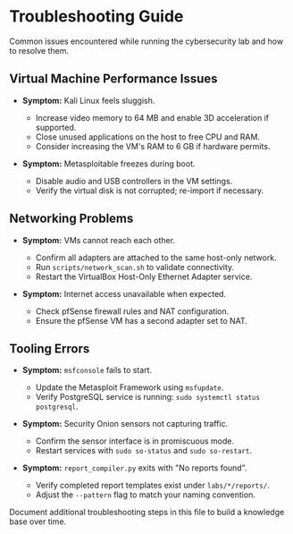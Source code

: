 # Troubleshooting Guide

Common issues encountered while running the cybersecurity lab and how to resolve them.

## Virtual Machine Performance Issues

- **Symptom:** Kali Linux feels sluggish.
  - Increase video memory to 64 MB and enable 3D acceleration if supported.
  - Close unused applications on the host to free CPU and RAM.
  - Consider increasing the VM's RAM to 6 GB if hardware permits.

- **Symptom:** Metasploitable freezes during boot.
  - Disable audio and USB controllers in the VM settings.
  - Verify the virtual disk is not corrupted; re-import if necessary.

## Networking Problems

- **Symptom:** VMs cannot reach each other.
  - Confirm all adapters are attached to the same host-only network.
  - Run `scripts/network_scan.sh` to validate connectivity.
  - Restart the VirtualBox Host-Only Ethernet Adapter service.

- **Symptom:** Internet access unavailable when expected.
  - Check pfSense firewall rules and NAT configuration.
  - Ensure the pfSense VM has a second adapter set to NAT.

## Tooling Errors

- **Symptom:** `msfconsole` fails to start.
  - Update the Metasploit Framework using `msfupdate`.
  - Verify PostgreSQL service is running: `sudo systemctl status postgresql`.

- **Symptom:** Security Onion sensors not capturing traffic.
  - Confirm the sensor interface is in promiscuous mode.
  - Restart services with `sudo so-status` and `sudo so-restart`.
- **Symptom:** `report_compiler.py` exits with "No reports found".
  - Verify completed report templates exist under `labs/*/reports/`.
  - Adjust the `--pattern` flag to match your naming convention.

Document additional troubleshooting steps in this file to build a knowledge base over time.
